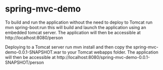 # spring-mvc-demo

To build and run the application without the need to deploy to Tomcat run mvn spring-boot:run this will build and launch the application using an embedded tomcat server. The application will then be accessible at http://localhost:8080/person

Deploying to a Tomcat server run mvn install and then copy the spring-mvc-demo-0.0.1-SNAPSHOT.war to your Tomcat webapps folder. The application will then be accessible at http://localhost:8080/spring-mvc-demo-0.0.1-SNAPSHOT/person

